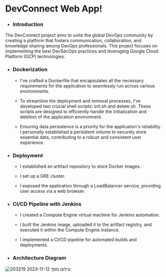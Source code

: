 <h1>DevConnect Web App!</h1>

* <h3>Introduction</h3>
The DevConnect project aims to unite the global DevOps community by creating a platform that fosters communication, collaboration, and knowledge sharing among DevOps professionals. This project focuses on implementing the best DevSecOps practices and leveraging Google Cloud Platform (GCP) technologies.

* <h3>Dockerization</h3>

    * I've crafted a Dockerfile that encapsulates all the necessary requirements for the application to seamlessly run across various environments.

    * To streamline the deployment and removal processes, I've developed two crucial shell scripts: init.sh and delete.sh. These scripts are designed to efficiently handle the initialization and deletion of the application environment.

    * Ensuring data persistence is a priority for the application's reliability. I personally established a persistent volume to securely store essential data, contributing to a robust and consistent user experience.

* <h3>Deployment</h3>

    * I established an artifact repository to store Docker images.

    * I set up a  GKE cluster.

    * I exposed the application through a LoadBalancer service, providing user access via a web browser.
      
* <h3>CI/CD Pipeline with Jenkins</h3>

    * I created a Compute Engine virtual machine for Jenkins automation.

    * I built the Jenkins image, uploaded it to the artifact registry, and executed it within the Compute Engine instance.

    * I implemented a CI/CD pipeline for automated builds and deployments.
      
* <h3>Architecture Diagram</h3>

![צילום מסך 2023-11-12 203219](https://github.com/rivkyrizel/DevConnect/assets/100497249/da4b924b-8808-4591-8326-73dfaaeda222)
